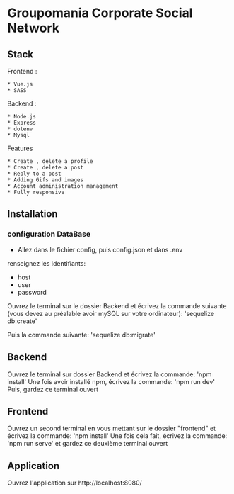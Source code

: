 # Groupomania Corporate Social Network


## Stack

Frontend :

    * Vue.js
    * SASS

Backend :

    * Node.js
    * Express
    * dotenv
    * Mysql

Features

    * Create , delete a profile
    * Create , delete a post
    * Reply to a post
    * Adding Gifs and images
    * Account administration management
    * Fully responsive

##  Installation
### configuration DataBase

* Allez dans le fichier config, puis config.json et dans .env


renseignez les identifiants:
* host
* user
* password


Ouvrez le terminal sur le dossier Backend et écrivez la commande suivante (vous devez au préalable avoir mySQL sur votre ordinateur):
'sequelize db:create'


Puis la commande suivante:
'sequelize db:migrate'


## Backend


Ouvrez le terminal sur dossier Backend et écrivez la commande:
'npm install'
Une fois avoir installé npm, écrivez la commande:
'npm run dev'
Puis, gardez ce terminal ouvert


## Frontend


Ouvrez un second terminal en vous mettant sur le dossier "frontend" et écrivez la commande:
'npm install'
Une fois cela fait, écrivez la commande:
'npm run serve'
et gardez ce deuxième terminal ouvert


## Application

Ouvrez l'application sur http://localhost:8080/
